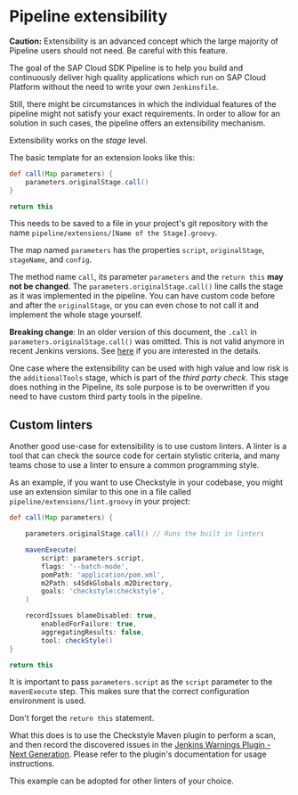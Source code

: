 # Pipeline extensibility

__Caution:__ Extensibility is an advanced concept which the large majority of Pipeline users should not need.
Be careful with this feature.

The goal of the SAP Cloud SDK Pipeline is to help you build and continuously deliver high quality applications which run on SAP Cloud Platform without the need to write your own `Jenkinsfile`.

Still, there might be circumstances in which the individual features of the pipeline might not satisfy your exact requirements.
In order to allow for an solution in such cases, the pipeline offers an extensibility mechanism.

Extensibility works on the _stage_ level.

The basic template for an extension looks like this:

```groovy
def call(Map parameters) {
    parameters.originalStage.call()
}

return this
```

This needs to be saved to a file in your project's git repository with the name `pipeline/extensions/[Name of the Stage].groovy`.

The map named `parameters` has the properties `script`, `originalStage`, `stageName`, and `config`.

The method name `call`, its parameter `parameters` and the `return this` **may not be changed**.
The `parameters.originalStage.call()` line calls the stage as it was implemented in the pipeline.
You can have custom code before and after the `originalStage`, or you can even chose to not call it and implement the whole stage yourself.

**Breaking change**: In an older version of this document, the `.call` in `parameters.originalStage.call()` was omitted.
This is not valid anymore in recent Jenkins versions.
See [here](https://jenkins.io/redirect/pipeline-cps-method-mismatches) if you are interested in the details.

One case where the extensibility can be used with high value and low risk is the `additionalTools` stage, which is part of the _third party check_.
This stage does nothing in the Pipeline, its sole purpose is to be overwritten if you need to have custom third party tools in the pipeline.

## Custom linters

Another good use-case for extensibility is to use custom linters.
A linter is a tool that can check the source code for certain stylistic criteria, and many teams chose to use a linter to ensure a common programming style.

As an example, if you want to use Checkstyle in your codebase, you might use an extension similar to this one in a file called `pipeline/extensions/lint.groovy` in your project:

```groovy
def call(Map parameters) {

    parameters.originalStage.call() // Runs the built in linters

    mavenExecute(
        script: parameters.script,
        flags: '--batch-mode',
        pomPath: 'application/pom.xml',
        m2Path: s4SdkGlobals.m2Directory,
        goals: 'checkstyle:checkstyle',
    )

    recordIssues blameDisabled: true,
        enabledForFailure: true,
        aggregatingResults: false,
        tool: checkStyle()
}

return this
```

It is important to pass `parameters.script` as the `script` parameter to the `mavenExecute` step.
This makes sure that the correct configuration environment is used.

Don't forget the `return this` statement.

What this does is to use the Checkstyle Maven plugin to perform a scan, and then record the discovered issues in the [Jenkins Warnings Plugin - Next Generation](https://github.com/jenkinsci/warnings-ng-plugin).
Please refer to the plugin's documentation for usage instructions.

This example can be adopted for other linters of your choice.
